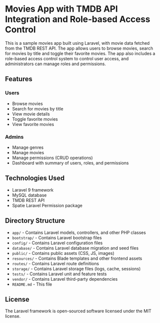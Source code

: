 # Movies App with TMDB API Integration and Role-based Access Control

This is a sample movies app built using Laravel, with movie data fetched from the TMDB REST API. The app allows users to browse movies, search for movies by title and toggle their favorite movies. The app also includes a role-based access control system to control user access, and administrators can manage roles and permissions.

## Features

### Users

-   Browse movies
-   Search for movies by title
-   View movie details
-   Toggle favorite movies
-   View favorite movies

### Admins

-   Manage genres
-   Manage movies
-   Manage permissions (CRUD operations)
-   Dashboard with summary of users, roles, and permissions

## Technologies Used

-   Laravel 9 framework
-   MySQL database
-   TMDB REST API
-   Spatie Laravel Permission package

## Directory Structure

-   `app/` - Contains Laravel models, controllers, and other PHP classes
-   `bootstrap/` - Contains Laravel bootstrap files
-   `config/` - Contains Laravel configuration files
-   `database/` - Contains Laravel database migration and seed files
-   `public/` - Contains public assets (CSS, JS, images)
-   `resources/` - Contains Blade templates and other frontend assets
-   `routes/` - Contains Laravel route definitions
-   `storage/` - Contains Laravel storage files (logs, cache, sessions)
-   `tests/` - Contains Laravel unit and feature tests
-   `vendor/` - Contains Laravel third-party dependencies
-   `README.md` - This file

## License

The Laravel framework is open-sourced software licensed under the MIT license.
